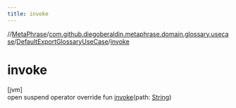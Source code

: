 ```yaml
---
title: invoke
---
```

//[MetaPhrase](../../../index.html)/[com.github.diegoberaldin.metaphrase.domain.glossary.usecase](../index.html)/[DefaultExportGlossaryUseCase](index.html)/[invoke](invoke.html)



# invoke



[jvm]\
open suspend operator override fun [invoke](invoke.html)(path: [String](https://kotlinlang.org/api/latest/jvm/stdlib/kotlin/-string/index.html))




